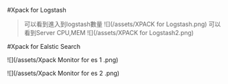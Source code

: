 #Xpack for Logstash

>可以看到進入到logstash數量
![](/assets/XPACK for Logstash.png)
>可以看到Server CPU,MEM
![](/assets/XPACK for Logstash2.png)


#Xpack for Ealstic Search

![](/assets/Xpack Monitor for es 1 .png)

![](/assets/Xpack Monitor for es 2 .png)



